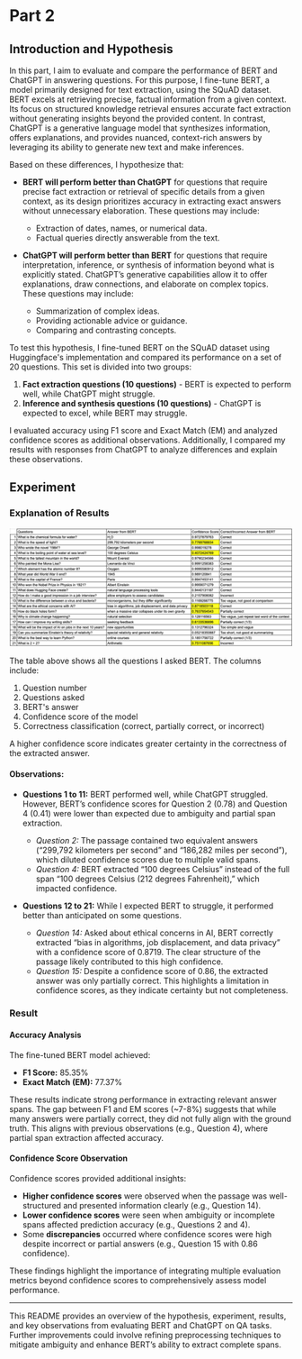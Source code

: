 # Part 2

## Introduction and Hypothesis

In this part, I aim to evaluate and compare the performance of BERT and ChatGPT in answering questions. For this purpose, I fine-tune BERT, a model primarily designed for text extraction, using the SQuAD dataset. BERT excels at retrieving precise, factual information from a given context. Its focus on structured knowledge retrieval ensures accurate fact extraction without generating insights beyond the provided content. In contrast, ChatGPT is a generative language model that synthesizes information, offers explanations, and provides nuanced, context-rich answers by leveraging its ability to generate new text and make inferences.

Based on these differences, I hypothesize that:

- **BERT will perform better than ChatGPT** for questions that require precise fact extraction or retrieval of specific details from a given context, as its design prioritizes accuracy in extracting exact answers without unnecessary elaboration. These questions may include:
  - Extraction of dates, names, or numerical data.
  - Factual queries directly answerable from the text.

- **ChatGPT will perform better than BERT** for questions that require interpretation, inference, or synthesis of information beyond what is explicitly stated. ChatGPT’s generative capabilities allow it to offer explanations, draw connections, and elaborate on complex topics. These questions may include:
  - Summarization of complex ideas.
  - Providing actionable advice or guidance.
  - Comparing and contrasting concepts.

To test this hypothesis, I fine-tuned BERT on the SQuAD dataset using Huggingface's implementation and compared its performance on a set of 20 questions. This set is divided into two groups:

1. **Fact extraction questions (10 questions)** - BERT is expected to perform well, while ChatGPT might struggle.
2. **Inference and synthesis questions (10 questions)** - ChatGPT is expected to excel, while BERT may struggle.

I evaluated accuracy using F1 score and Exact Match (EM) and analyzed confidence scores as additional observations. Additionally, I compared my results with responses from ChatGPT to analyze differences and explain these observations.

## Experiment

### Explanation of Results

![BERT Experiment Result Table](bert_table.png)

The table above shows all the questions I asked BERT. The columns include:

1. Question number
2. Questions asked
3. BERT's answer
4. Confidence score of the model
5. Correctness classification (correct, partially correct, or incorrect)

A higher confidence score indicates greater certainty in the correctness of the extracted answer.

#### Observations:

- **Questions 1 to 11:** BERT performed well, while ChatGPT struggled. However, BERT’s confidence scores for Question 2 (0.78) and Question 4 (0.41) were lower than expected due to ambiguity and partial span extraction.
  - *Question 2:* The passage contained two equivalent answers (“299,792 kilometers per second” and “186,282 miles per second”), which diluted confidence scores due to multiple valid spans.
  - *Question 4:* BERT extracted “100 degrees Celsius” instead of the full span “100 degrees Celsius (212 degrees Fahrenheit),” which impacted confidence.

- **Questions 12 to 21:** While I expected BERT to struggle, it performed better than anticipated on some questions.
  - *Question 14:* Asked about ethical concerns in AI, BERT correctly extracted “bias in algorithms, job displacement, and data privacy” with a confidence score of 0.8719. The clear structure of the passage likely contributed to this high confidence.
  - *Question 15:* Despite a confidence score of 0.86, the extracted answer was only partially correct. This highlights a limitation in confidence scores, as they indicate certainty but not completeness.

### Result

#### Accuracy Analysis

The fine-tuned BERT model achieved:
- **F1 Score:** 85.35%
- **Exact Match (EM):** 77.37%

These results indicate strong performance in extracting relevant answer spans. The gap between F1 and EM scores (~7-8%) suggests that while many answers were partially correct, they did not fully align with the ground truth. This aligns with previous observations (e.g., Question 4), where partial span extraction affected accuracy.

#### Confidence Score Observation

Confidence scores provided additional insights:
- **Higher confidence scores** were observed when the passage was well-structured and presented information clearly (e.g., Question 14).
- **Lower confidence scores** were seen when ambiguity or incomplete spans affected prediction accuracy (e.g., Questions 2 and 4).
- Some **discrepancies** occurred where confidence scores were high despite incorrect or partial answers (e.g., Question 15 with 0.86 confidence).

These findings highlight the importance of integrating multiple evaluation metrics beyond confidence scores to comprehensively assess model performance.

---

This README provides an overview of the hypothesis, experiment, results, and key observations from evaluating BERT and ChatGPT on QA tasks. Further improvements could involve refining preprocessing techniques to mitigate ambiguity and enhance BERT’s ability to extract complete spans.

